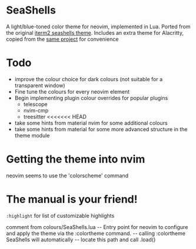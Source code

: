 # SeaShells

A light/blue-toned color theme for neovim, implemented in Lua. Ported from the original [iterm2 seashells theme](https://github.com/mbadolato/iTerm2-Color-Schemes/tree/master). Includes an extra theme for Alacritty, copied from the [same project](https://github.com/mbadolato/iTerm2-Color-Schemes/blob/master/alacritty/SeaShells.toml) for convenience

# Todo

- improve the colour choice for dark colours (not suitable for a transparent window)
- Fine tune the colours for every neovim element
- Begin implementing plugin colour overrides for popular plugins
    - telescope
    - nvim-cmp
    - treesitter
<<<<<<< HEAD
- take some hints from material nvim for some additional colours
- take some hints from material for some more advanced structure in the theme module


# Getting the theme into nvim

neovim seems to use the 'colorscheme' command


# The manual is your friend!

`:highlight` for list of customizable highlights

comment from colours/SeaShells.lua
-- Entry point for neovim to configure and apply the theme via the :colortheme command.
-- calling :colortheme SeaShells will automatically
-- locate this path and call .load()
